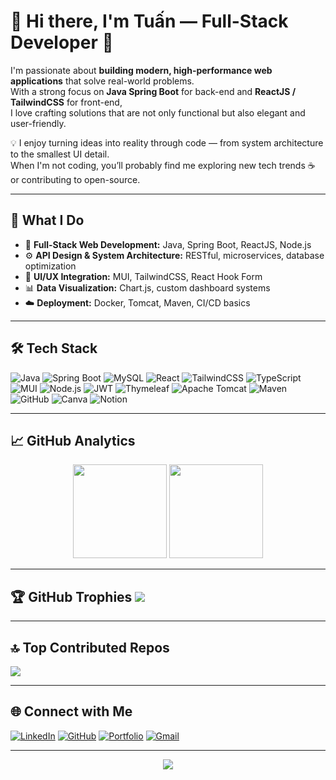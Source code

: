 # 👋 Hi there, I'm Tuấn — Full-Stack Developer 🚀  

I'm passionate about **building modern, high-performance web applications** that solve real-world problems.  
With a strong focus on **Java Spring Boot** for back-end and **ReactJS / TailwindCSS** for front-end,  
I love crafting solutions that are not only functional but also elegant and user-friendly.  

💡 I enjoy turning ideas into reality through code — from system architecture to the smallest UI detail.  
When I'm not coding, you’ll probably find me exploring new tech trends ☕ or contributing to open-source.  

---

## 🧠 What I Do
- 🧩 **Full-Stack Web Development:** Java, Spring Boot, ReactJS, Node.js  
- ⚙️ **API Design & System Architecture:** RESTful, microservices, database optimization  
- 🎨 **UI/UX Integration:** MUI, TailwindCSS, React Hook Form  
- 📊 **Data Visualization:** Chart.js, custom dashboard systems  
- ☁️ **Deployment:** Docker, Tomcat, Maven, CI/CD basics  

---

## 🛠️ Tech Stack
![Java](https://img.shields.io/badge/java-%23ED8B00.svg?style=for-the-badge&logo=openjdk&logoColor=white)
![Spring Boot](https://img.shields.io/badge/springboot-%236DB33F.svg?style=for-the-badge&logo=springboot&logoColor=white)
![MySQL](https://img.shields.io/badge/mysql-%234479A1.svg?style=for-the-badge&logo=mysql&logoColor=white)
![React](https://img.shields.io/badge/react-%2320232a.svg?style=for-the-badge&logo=react&logoColor=%2361DAFB)
![TailwindCSS](https://img.shields.io/badge/tailwindcss-%2338B2AC.svg?style=for-the-badge&logo=tailwind-css&logoColor=white)
![TypeScript](https://img.shields.io/badge/typescript-%23007ACC.svg?style=for-the-badge&logo=typescript&logoColor=white)
![MUI](https://img.shields.io/badge/MUI-%230081CB.svg?style=for-the-badge&logo=mui&logoColor=white)
![Node.js](https://img.shields.io/badge/node.js-6DA55F?style=for-the-badge&logo=node.js&logoColor=white)
![JWT](https://img.shields.io/badge/JWT-black?style=for-the-badge&logo=JSON%20web%20tokens)
![Thymeleaf](https://img.shields.io/badge/Thymeleaf-%23005C0F.svg?style=for-the-badge&logo=Thymeleaf&logoColor=white)
![Apache Tomcat](https://img.shields.io/badge/apache%20tomcat-%23F8DC75.svg?style=for-the-badge&logo=apache-tomcat&logoColor=black)
![Maven](https://img.shields.io/badge/Maven-C71A36?style=for-the-badge&logo=Apache%20Maven&logoColor=white)
![GitHub](https://img.shields.io/badge/github-%23121011.svg?style=for-the-badge&logo=github&logoColor=white)
![Canva](https://img.shields.io/badge/Canva-%2300C4CC.svg?style=for-the-badge&logo=Canva&logoColor=white)
![Notion](https://img.shields.io/badge/Notion-%23000000.svg?style=for-the-badge&logo=notion&logoColor=white)

---

## 📈 GitHub Analytics
<p align="center">
  <img src="https://github-readme-stats.vercel.app/api?username=ChuDanhTuan2004&show_icons=true&theme=tokyonight" height="150" />
  <img src="https://github-readme-streak-stats.herokuapp.com/?user=ChuDanhTuan2004&theme=tokyonight" height="150" />
</p>

---

## 🏆 GitHub Trophies ![](https://github-profile-trophy.vercel.app/?username=ChuDanhTuan2004&theme=default_repocard&no-frame=false&no-bg=false&margin-w=4)

---

## 🔝 Top Contributed Repos
![](https://github-contributor-stats.vercel.app/api?username=ChuDanhTuan2004&limit=5&theme=tokyonight&combine_all_yearly_contributions=true)

---

## 🌐 Connect with Me
[![LinkedIn](https://img.shields.io/badge/LinkedIn-%230077B5.svg?style=for-the-badge&logo=linkedin&logoColor=white)](https://linkedin.com/in/chu-danh-tuan)
[![GitHub](https://img.shields.io/badge/GitHub-%23121011.svg?style=for-the-badge&logo=github&logoColor=white)](https://github.com/ChuDanhTuan2004)
[![Portfolio](https://img.shields.io/badge/Portfolio-%23000000.svg?style=for-the-badge&logo=vercel&logoColor=white)](https://your-portfolio-link.com)
[![Gmail](https://img.shields.io/badge/Gmail-D14836.svg?style=for-the-badge&logo=gmail&logoColor=white)](mailto:your.email@example.com)

---

<p align="center">
  <img src="https://visitcount.itsvg.in/api?id=ChuDanhTuan2004&icon=0&color=6" />
</p>

<!-- Designed by Tuấn with ❤️ -->
